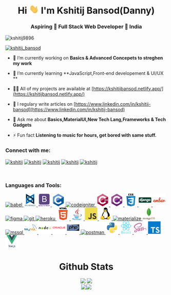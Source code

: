 <h1 align="center">Hi <img src="https://raw.githubusercontent.com/ABSphreak/ABSphreak/master/gifs/Hi.gif" width="30px"> I'm Kshitij Bansod(Danny)</h1>
<h3 align="center">Aspiring 👋 Full Stack Web Developer 📍 India </h3>

<p align="left"> <img src="https://komarev.com/ghpvc/?username=kshitij9896&label=Profile%20views&color=0e75b6&style=flat" alt="kshitij9896" /> </p>

<p align="left"> <a href="https://twitter.com/kshitij_bansod" target="blank"><img src="https://img.shields.io/twitter/follow/kshitij_bansod?logo=twitter&style=for-the-badge" alt="kshitij_bansod" /></a> </p>

- 🔭 I’m currently working on **Basics & Advanced Concepets to streghen my work**

- 🌱 I’m currently learning **JavaScript,Front-end developement & UI/UX **

- 👨‍💻 All of my projects are available at [https://kshitijbansod.netlify.app/](https://kshitijbansod.netlify.app/)

- 📝 I regulary write articles on [https://www.linkedin.com/in/kshitij-bansod](https://www.linkedin.com/in/kshitij-bansod)

- 💬 Ask me about **Basics,MaterialUI,New Tech Lang,Frameworks & Tech Gadgets**

- ⚡ Fun fact **Listening to music for hours, get bored with same stuff.**


<h3 align="left">Connect with me:</h3>

<a href="https://kshitijbansod.netlify.app/" target="blank"><img align="center" src="https://cdn.jsdelivr.net/npm/simple-icons@3.0.1/icons/rss.svg" alt="kshitij" height="30" width="40" /></a>
<a href="https://dev.to/https://dev.to/kshitij9896" target="blank"><img align="center" src="https://cdn.jsdelivr.net/npm/simple-icons@3.0.1/icons/dev-dot-to.svg" alt="kshitij" height="30" width="40" /></a>
<a href="https://linkedin.com/in/kshitij-bansod" target="blank"><img align="center" src="https://raw.githubusercontent.com/rahuldkjain/github-profile-readme-generator/master/src/images/icons/Social/linked-in-alt.svg" alt="kshitij" height="30" width="40" /></a>
<a href="https://instagram.com/thisiskshitijbansod" target="blank"><img align="center" src="https://raw.githubusercontent.com/rahuldkjain/github-profile-readme-generator/master/src/images/icons/Social/instagram.svg" alt="kshitij" height="30" width="40" /></a>
<a href="https://twitter.com/kshitij_bansod" target="blank"><img align="center" src="https://raw.githubusercontent.com/rahuldkjain/github-profile-readme-generator/master/src/images/icons/Social/twitter.svg" alt="kshitij" height="30" width="40" /></a>
</p>
<br/>

<h3 align="left">Languages and Tools:</h3>
<p align="left"> 
<a href="https://babeljs.io/" target="_blank"> <img src="https://www.vectorlogo.zone/logos/babeljs/babeljs-icon.svg" alt="babel" width="40" height="40"/> </a> 
<a href="https://backbonejs.org" target="_blank"> <img src="https://raw.githubusercontent.com/devicons/devicon/master/icons/backbonejs/backbonejs-original-wordmark.svg" alt="backbonejs" width="40" height="40"/> </a> <a href="https://getbootstrap.com" target="_blank"> <img src="https://raw.githubusercontent.com/devicons/devicon/master/icons/bootstrap/bootstrap-plain-wordmark.svg" alt="bootstrap" width="40" height="40"/> </a> 
<a href="https://www.cprogramming.com/" target="_blank"> <img src="https://raw.githubusercontent.com/devicons/devicon/master/icons/c/c-original.svg" alt="c" width="40" height="40"/> </a> 
  <a href="https://codeigniter.com" target="_blank"> <img src="https://cdn.worldvectorlogo.com/logos/codeigniter.svg" alt="codeigniter" width="40" height="40"/> </a>
  <a href="https://www.w3schools.com/cpp/" target="_blank"> <img src="https://raw.githubusercontent.com/devicons/devicon/master/icons/cplusplus/cplusplus-original.svg" alt="cplusplus" width="40" height="40"/> </a> 
<a href="https://www.w3schools.com/cs/" target="_blank"> <img src="https://raw.githubusercontent.com/devicons/devicon/master/icons/csharp/csharp-original.svg" alt="csharp" width="40" height="40"/> </a> 
<a href="https://www.w3schools.com/css/" target="_blank"> <img src="https://raw.githubusercontent.com/devicons/devicon/master/icons/css3/css3-original-wordmark.svg" alt="css3" width="40" height="40"/> </a> 
<a href="https://www.djangoproject.com/" target="_blank"> <img src="https://raw.githubusercontent.com/devicons/devicon/master/icons/django/django-original.svg" alt="django" width="40" height="40"/> </a> 
<a href="https://emberjs.com/" target="_blank"> <img src="https://raw.githubusercontent.com/devicons/devicon/master/icons/ember/ember-original-wordmark.svg" alt="ember" width="40" height="40"/> </a> 
  <a href="https://www.figma.com/" target="_blank"> <img src="https://www.vectorlogo.zone/logos/figma/figma-icon.svg" alt="figma" width="40" height="40"/> </a> 
  <a href="https://git-scm.com/" target="_blank"> <img src="https://www.vectorlogo.zone/logos/git-scm/git-scm-icon.svg" alt="git" width="40" height="40"/> </a>
  <a href="https://heroku.com" target="_blank"> <img src="https://www.vectorlogo.zone/logos/heroku/heroku-icon.svg" alt="heroku" width="40" height="40"/> </a>
  <a href="https://www.w3.org/html/" target="_blank"> <img src="https://raw.githubusercontent.com/devicons/devicon/master/icons/html5/html5-original-wordmark.svg" alt="html5" width="40" height="40"/> </a>
  <a href="https://www.java.com" target="_blank"> <img src="https://raw.githubusercontent.com/devicons/devicon/master/icons/java/java-original.svg" alt="java" width="40" height="40"/> </a>
 <a href="https://developer.mozilla.org/en-US/docs/Web/JavaScript" target="_blank"> <img src="https://raw.githubusercontent.com/devicons/devicon/master/icons/javascript/javascript-original.svg" alt="javascript" width="40" height="40"/> </a>
  <a href="https://www.linux.org/" target="_blank"> <img src="https://raw.githubusercontent.com/devicons/devicon/master/icons/linux/linux-original.svg" alt="linux" width="40" height="40"/> </a> 
  <a href="https://materializecss.com/" target="_blank"> <img src="https://raw.githubusercontent.com/prplx/svg-logos/5585531d45d294869c4eaab4d7cf2e9c167710a9/svg/materialize.svg" alt="materialize" width="40" height="40"/> </a>
  <a href="https://www.mongodb.com/" target="_blank"> <img src="https://raw.githubusercontent.com/devicons/devicon/master/icons/mongodb/mongodb-original-wordmark.svg" alt="mongodb" width="40" height="40"/> </a>
  <a href="https://www.microsoft.com/en-us/sql-server" target="_blank"> <img src="https://cdn.worldvectorlogo.com/logos/microsoft-sql-server.svg" alt="mssql" width="40" height="40"/> </a> 
  <a href="https://www.mysql.com/" target="_blank"> <img src="https://raw.githubusercontent.com/devicons/devicon/master/icons/mysql/mysql-original-wordmark.svg" alt="mysql" width="40" height="40"/> </a> 
  <a href="https://nodejs.org" target="_blank"> <img src="https://raw.githubusercontent.com/devicons/devicon/master/icons/nodejs/nodejs-original-wordmark.svg" alt="nodejs" width="40" height="40"/> </a>
  <a href="https://www.oracle.com/" target="_blank"> <img src="https://raw.githubusercontent.com/devicons/devicon/master/icons/oracle/oracle-original.svg" alt="oracle" width="40" height="40"/> </a> <a href="https://www.php.net" target="_blank"> <img src="https://raw.githubusercontent.com/devicons/devicon/master/icons/php/php-original.svg" alt="php" width="40" height="40"/> </a>
  <a href="https://postman.com" target="_blank"> <img src="https://www.vectorlogo.zone/logos/getpostman/getpostman-icon.svg" alt="postman" width="40" height="40"/> </a> 
  <a href="https://www.python.org" target="_blank"> <img src="https://raw.githubusercontent.com/devicons/devicon/master/icons/python/python-original.svg" alt="python" width="40" height="40"/> </a> <a href="https://reactjs.org/" target="_blank"> <img src="https://raw.githubusercontent.com/devicons/devicon/master/icons/react/react-original-wordmark.svg" alt="react" width="40" height="40"/> </a> 
  <a href="https://sass-lang.com" target="_blank"> <img src="https://raw.githubusercontent.com/devicons/devicon/master/icons/sass/sass-original.svg" alt="sass" width="40" height="40"/> </a> 
<a href="https://www.typescriptlang.org/" target="_blank"> <img src="https://raw.githubusercontent.com/devicons/devicon/master/icons/typescript/typescript-original.svg" alt="typescript" width="40" height="40"/> </a>
  <a href="https://vuejs.org/" target="_blank"> <img src="https://raw.githubusercontent.com/devicons/devicon/master/icons/vuejs/vuejs-original-wordmark.svg" alt="vuejs" width="40" height="40"/> </a> </p>



<h1 align="center">Github Stats</h1>
 <div align="center" >
<img width="40%" src="https://github-readme-stats.vercel.app/api?username=kshitij9896&show_icons=true"> <img width="40%" src="https://github-readme-stats.vercel.app/api/top-langs/?username=kshitij9896&layout=compact">
</div> 
<div align="center">
 <img src="https://github-readme-streak-stats.herokuapp.com/?user=kshitij9896&)"><img src="https://activity-graph.herokuapp.com/graph?username=kshitij9896&bg_color=FFFFFF&color=000000&line=000000&point=00FF00"></div>




